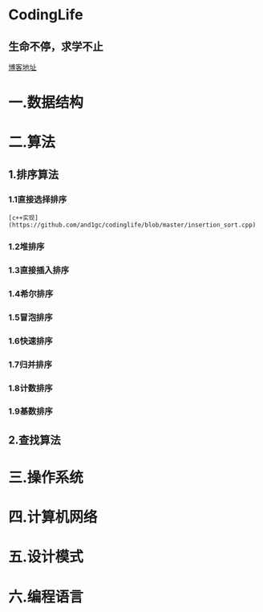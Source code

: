 # CodingLife
## 生命不停，求学不止

[博客地址](https://blog.csdn.net/u013213317)


# 一.数据结构
# 二.算法
## 1.排序算法
### 1.1直接选择排序
    [c++实现](https://github.com/and1gc/codinglife/blob/master/insertion_sort.cpp)
### 1.2堆排序
### 1.3直接插入排序
### 1.4希尔排序
### 1.5冒泡排序
### 1.6快速排序
### 1.7归并排序
### 1.8计数排序
### 1.9基数排序
## 2.查找算法
# 三.操作系统
# 四.计算机网络
# 五.设计模式
# 六.编程语言


